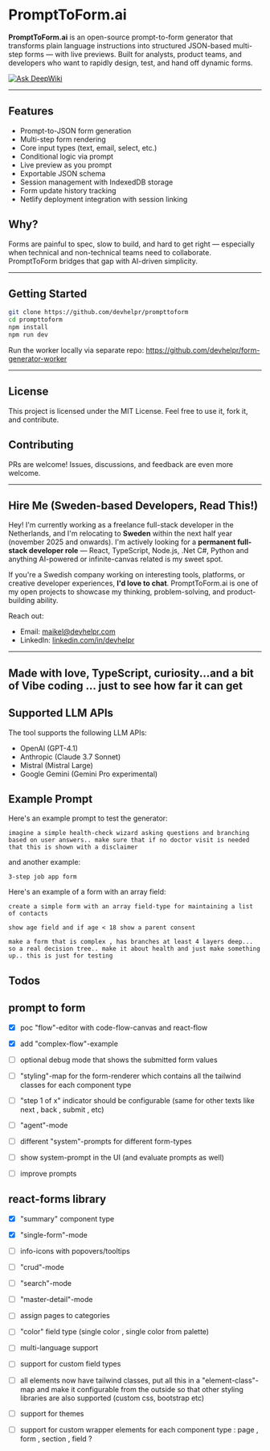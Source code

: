 # PromptToForm.ai

**PromptToForm.ai** is an open-source prompt-to-form generator that transforms plain language instructions into structured JSON-based multi-step forms — with live previews. Built for analysts, product teams, and developers who want to rapidly design, test, and hand off dynamic forms.

[![Ask DeepWiki](https://deepwiki.com/badge.svg)](https://deepwiki.com/devhelpr/prompttoform)

---

## Features

* Prompt-to-JSON form generation
* Multi-step form rendering
* Core input types (text, email, select, etc.)
* Conditional logic via prompt
* Live preview as you prompt
* Exportable JSON schema
* Session management with IndexedDB storage
* Form update history tracking
* Netlify deployment integration with session linking
  
  
## Why?

Forms are painful to spec, slow to build, and hard to get right — especially when technical and non-technical teams need to collaborate. PromptToForm bridges that gap with AI-driven simplicity.

---

## Getting Started

```bash
git clone https://github.com/devhelpr/prompttoform
cd prompttoform
npm install
npm run dev
```

Run the worker locally via separate repo: https://github.com/devhelpr/form-generator-worker

---

## License

This project is licensed under the MIT License. Feel free to use it, fork it, and contribute.

## Contributing

PRs are welcome! Issues, discussions, and feedback are even more welcome.

---

## Hire Me (Sweden-based Developers, Read This!)

Hey! I'm currently working as a freelance full-stack developer in the Netherlands, and I'm relocating to **Sweden** within the next half year (november 2025 and onwards). I'm actively looking for a **permanent full-stack developer role** — React, TypeScript, Node.js, .Net C#, Python and anything AI-powered or infinite-canvas related is my sweet spot.

If you're a Swedish company working on interesting tools, platforms, or creative developer experiences, **I'd love to chat**. PromptToForm.ai is one of my open projects to showcase my thinking, problem-solving, and product-building ability.

Reach out:

* Email: [maikel@devhelpr.com](mailto:maikel@devhelpr.com)
* LinkedIn: [linkedin.com/in/devhelpr](https://linkedin.com/in/devhelpr)

---

## Made with love, TypeScript, curiosity...and a bit of Vibe coding ... just to see how far it can get



## Supported LLM APIs

The tool supports the following LLM APIs:

- OpenAI (GPT-4.1)
- Anthropic (Claude 3.7 Sonnet)
- Mistral (Mistral Large)
- Google Gemini (Gemini Pro experimental)


## Example Prompt

Here's an example prompt to test the generator:

```
imagine a simple health-check wizard asking questions and branching based on user answers.. make sure that if no doctor visit is needed that this is shown with a disclaimer

```

and another example:

```
3-step job app form
```


Here's an example of a form with an array field:

```
create a simple form with an array field-type for maintaining a list of contacts

```

```
show age field and if age < 18 show a parent consent 
```

```
make a form that is complex , has branches at least 4 layers deep... so a real decision tree.. make it about health and just make something up.. this is just for testing
```


## Todos

## prompt to form

- [x] poc "flow"-editor with code-flow-canvas and react-flow
- [x] add "complex-flow"-example
- [ ] optional debug mode that shows the submitted form values
- [ ] "styling"-map for the form-renderer which contains all the tailwind classes for each component type
- [ ] "step 1 of x" indicator should be configurable (same for other texts like next , back , submit , etc)

- [ ] "agent"-mode
- [ ] different "system"-prompts for different form-types
- [ ] show system-prompt in the UI (and evaluate prompts as well)
- [ ] improve prompts

## react-forms library

- [x] "summary" component type
- [x] "single-form"-mode
- [ ] info-icons with popovers/tooltips
- [ ] "crud"-mode
- [ ] "search"-mode
- [ ] "master-detail"-mode
- [ ] assign pages to categories
- [ ] "color" field type (single color , single color from palette)
- [ ] multi-language support
- [ ] support for custom field types
- [ ] all elements now have tailwind classes, put all this in a "element-class"-map and make it configurable from the outside so that other styling libraries are also supported (custom css, bootstrap etc)
- [ ] support for themes
- [ ] support for custom wrapper elements for each component type : page , form , section , field ?
  